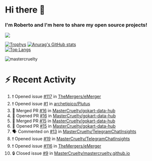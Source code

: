 # Hi there 👋
### I'm Roberto and I'm here to share my open source projects!

<img src="https://komarev.com/ghpvc/?username=mastercruelty&label=Profile views&color=0e75b6"><br>

[![Trophys](https://github-profile-trophy.vercel.app/?username=mastercruelty)](https://github.com/ryo-ma/github-profile-trophy)
[![Anurag's GitHub stats](https://github-readme-stats.vercel.app/api?username=mastercruelty&show_icons=true&theme=tokyonight)](https://github.com/anuraghazra/github-readme-stats)<br>
[![Top Langs](https://github-readme-stats.vercel.app/api/top-langs/?username=mastercruelty&langs_count=10&hide=jupyter%20notebook&exclude_repo=Alarm-project&layout=compact&theme=tokyonight)](https://github.com/anuraghazra/github-readme-stats)
<p><img align="center" src="https://github-readme-streak-stats.herokuapp.com/?user=mastercruelty&" alt="mastercruelty" /></p>

# :zap: Recent Activity
<!--START_SECTION:activity-->
1. ❗ Opened issue [#117](https://github.com/TheMergers/eMerger/issues/117) in [TheMergers/eMerger](https://github.com/TheMergers/eMerger)
2. ❗ Opened issue [#1](https://github.com/archetipico/Plutus/issues/1) in [archetipico/Plutus](https://github.com/archetipico/Plutus)
3. 🎉 Merged PR [#16](https://github.com/MasterCruelty/gokart-data-hub/pull/16) in [MasterCruelty/gokart-data-hub](https://github.com/MasterCruelty/gokart-data-hub)
4. 💪 Opened PR [#16](https://github.com/MasterCruelty/gokart-data-hub/pull/16) in [MasterCruelty/gokart-data-hub](https://github.com/MasterCruelty/gokart-data-hub)
5. 🎉 Merged PR [#15](https://github.com/MasterCruelty/gokart-data-hub/pull/15) in [MasterCruelty/gokart-data-hub](https://github.com/MasterCruelty/gokart-data-hub)
6. 💪 Opened PR [#15](https://github.com/MasterCruelty/gokart-data-hub/pull/15) in [MasterCruelty/gokart-data-hub](https://github.com/MasterCruelty/gokart-data-hub)
7. 🗣 Commented on [#13](https://github.com/MasterCruelty/TelegramChatInsights/issues/13#issuecomment-2080028566) in [MasterCruelty/TelegramChatInsights](https://github.com/MasterCruelty/TelegramChatInsights)
8. ❗ Opened issue [#19](https://github.com/MasterCruelty/TelegramChatInsights/issues/19) in [MasterCruelty/TelegramChatInsights](https://github.com/MasterCruelty/TelegramChatInsights)
9. ❗ Opened issue [#116](https://github.com/TheMergers/eMerger/issues/116) in [TheMergers/eMerger](https://github.com/TheMergers/eMerger)
10. 🔒 Closed issue [#9](https://github.com/MasterCruelty/mastercruelty.github.io/issues/9) in [MasterCruelty/mastercruelty.github.io](https://github.com/MasterCruelty/mastercruelty.github.io)
<!--END_SECTION:activity-->
